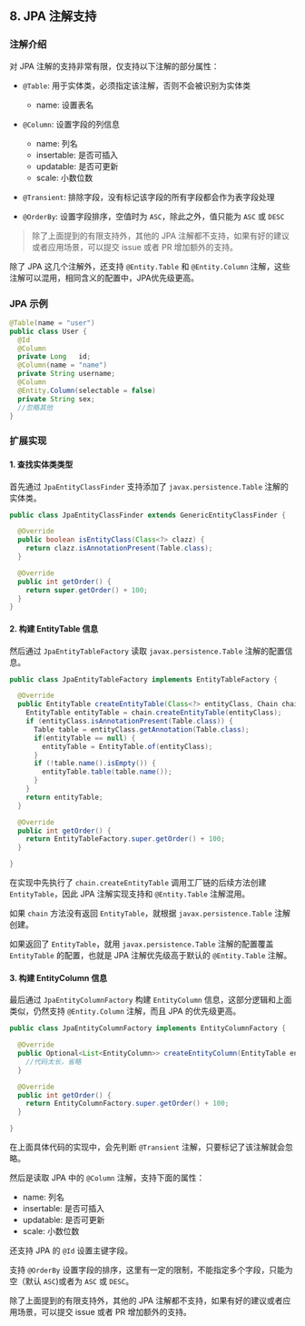 ## 8. JPA 注解支持

### 注解介绍

对 JPA 注解的支持非常有限，仅支持以下注解的部分属性：
- `@Table`: 用于实体类，必须指定该注解，否则不会被识别为实体类
  - name: 设置表名
    
- `@Column`: 设置字段的列信息
  - name: 列名
  - insertable: 是否可插入
  - updatable: 是否可更新
  - scale: 小数位数

- `@Transient`: 排除字段，没有标记该字段的所有字段都会作为表字段处理

- `@OrderBy`: 设置字段排序，空值时为 `ASC`，除此之外，值只能为 `ASC` 或 `DESC`

>除了上面提到的有限支持外，其他的 JPA 注解都不支持，如果有好的建议或者应用场景，可以提交 issue 或者 PR 增加额外的支持。

除了 JPA 这几个注解外，还支持 `@Entity.Table` 和 `@Entity.Column` 注解，这些注解可以混用，相同含义的配置中，JPA优先级更高。

### JPA 示例

```java
@Table(name = "user")
public class User {
  @Id
  @Column
  private Long   id;
  @Column(name = "name")
  private String username;
  @Column
  @Entity.Column(selectable = false)
  private String sex;
  //忽略其他
}
```

### 扩展实现

#### 1. 查找实体类类型

首先通过 `JpaEntityClassFinder` 支持添加了 `javax.persistence.Table` 注解的实体类。

```java
public class JpaEntityClassFinder extends GenericEntityClassFinder {

  @Override
  public boolean isEntityClass(Class<?> clazz) {
    return clazz.isAnnotationPresent(Table.class);
  }

  @Override
  public int getOrder() {
    return super.getOrder() + 100;
  }
}
```

#### 2. 构建 EntityTable 信息

然后通过 `JpaEntityTableFactory` 读取 `javax.persistence.Table` 注解的配置信息。

```java
public class JpaEntityTableFactory implements EntityTableFactory {

  @Override
  public EntityTable createEntityTable(Class<?> entityClass, Chain chain) {
    EntityTable entityTable = chain.createEntityTable(entityClass);
    if (entityClass.isAnnotationPresent(Table.class)) {
      Table table = entityClass.getAnnotation(Table.class);
      if(entityTable == null) {
        entityTable = EntityTable.of(entityClass);
      }
      if (!table.name().isEmpty()) {
        entityTable.table(table.name());
      }
    }
    return entityTable;
  }

  @Override
  public int getOrder() {
    return EntityTableFactory.super.getOrder() + 100;
  }

}
```
在实现中先执行了 `chain.createEntityTable` 调用工厂链的后续方法创建 `EntityTable`，因此 JPA 注解实现支持和 `@Entity.Table` 注解混用。

如果 `chain` 方法没有返回 `EntityTable`，就根据 `javax.persistence.Table` 注解创建。

如果返回了 `EntityTable`，就用 `javax.persistence.Table` 注解的配置覆盖 `EntityTable` 的配置，也就是 JPA 注解优先级高于默认的 `@Entity.Table` 注解。

#### 3. 构建 EntityColumn 信息

最后通过 `JpaEntityColumnFactory` 构建 `EntityColumn` 信息，这部分逻辑和上面类似，仍然支持 `@Entity.Column` 注解，而且 JPA 的优先级更高。

```java
public class JpaEntityColumnFactory implements EntityColumnFactory {

  @Override
  public Optional<List<EntityColumn>> createEntityColumn(EntityTable entityTable, EntityField field, Chain chain) {
    //代码太长，省略
  }

  @Override
  public int getOrder() {
    return EntityColumnFactory.super.getOrder() + 100;
  }

}
```

在上面具体代码的实现中，会先判断 `@Transient` 注解，只要标记了该注解就会忽略。

然后是读取 JPA 中的 `@Column` 注解，支持下面的属性：
- name: 列名
- insertable: 是否可插入
- updatable: 是否可更新
- scale: 小数位数

还支持 JPA 的 `@Id` 设置主键字段。

支持 `@OrderBy` 设置字段的排序，这里有一定的限制，不能指定多个字段，只能为空（默认 `ASC`)或者为 `ASC` 或 `DESC`。

除了上面提到的有限支持外，其他的 JPA 注解都不支持，如果有好的建议或者应用场景，可以提交 issue 或者 PR 增加额外的支持。